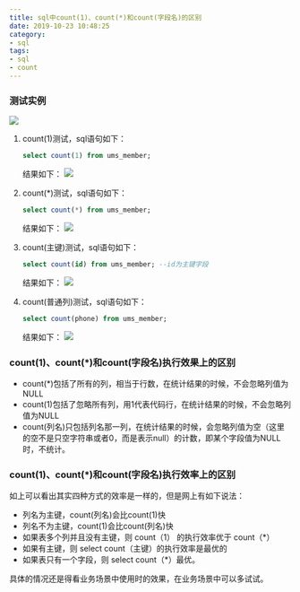 ```yaml
---
title: sql中count(1)、count(*)和count(字段名)的区别
date: 2019-10-23 10:48:25
category:
- sql
tags:
- sql
- count
---
```


### 测试实例

![](table_info.jpg)

<!--more-->


1. count(1)测试，sql语句如下：
	```sql
	select count(1) from ums_member;
	```

	结果如下：
	![](coung1.jpg)

2. count(*)测试，sql语句如下：
	```sql
	select count(*) from ums_member;
	```

	结果如下：
	![](countxing.jpg)

3. count(主键)测试，sql语句如下：
	```sql
	select count(id) from ums_member; --id为主键字段
	```

	结果如下：
	![](countprimary.jpg)

4. count(普通列)测试，sql语句如下：
	```sql
	select count(phone) from ums_member;
	```

	结果如下：
	![](countlie.jpg)

### count(1)、count(*)和count(字段名)执行效果上的区别  
  
- count(*)包括了所有的列，相当于行数，在统计结果的时候，不会忽略列值为NULL  
- count(1)包括了忽略所有列，用1代表代码行，在统计结果的时候，不会忽略列值为NULL  
- count(列名)只包括列名那一列，在统计结果的时候，会忽略列值为空（这里的空不是只空字符串或者0，而是表示null）的计数，即某个字段值为NULL时，不统计。

### count(1)、count(*)和count(字段名)执行效率上的区别 

如上可以看出其实四种方式的效率是一样的，但是网上有如下说法：

- 列名为主键，count(列名)会比count(1)快  
- 列名不为主键，count(1)会比count(列名)快  
- 如果表多个列并且没有主键，则 count（1） 的执行效率优于 count（*）  
- 如果有主键，则 select count（主键）的执行效率是最优的  
- 如果表只有一个字段，则 select count（*）最优。

具体的情况还是得看业务场景中使用时的效果，在业务场景中可以多试试。